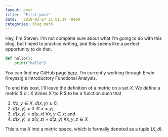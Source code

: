```yaml
---
layout: post
title:  "First post"
date:   2019-03-27 21:01:34 -0400
categories: blog math
---
```


Hey, I'm Steven. I'm not complete sure about what I'm going to do with this
blog, but I need to practice writing, and this seems like a perfect
opportunity to do that.

```python
def hello():
    print("hello")
```

You can find my GitHub page [here][github]. I'm currently working through
Erwin Kreyszig's Introductory Functional Analysis.

To end this post, I'll leave the definition of a metric on a set $X$. We
define a metric $ d : X \times X \to R $ to be a function such that

1. $\forall x,y \in X, \; d(x, y) \ge 0$;
2. $d(x,y) = 0$ iff $x = y$;
3. $d(x,y) = d(y,x) \; \forall x,y \in x$; and
4. $d(x,y) \le d(x,z) + d(z,y) \; \forall x,y,z \in X$

This turns $X$ into a metric space, which is formally denoted as a tuple
$(X, d)$.

[github]: https://github.com/StevenMaio
